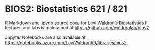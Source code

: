# BIOS2: Biostatistics 621 / 821

R Markdown and .ipynb source code for Levi Waldron's Biostatistics II
lectures and labs is maintained at https://github.com/waldronlab/bios2.

Jupyter Notebooks are also available at
https://notebooks.azure.com/LeviWaldron56/libraries/bios2.
